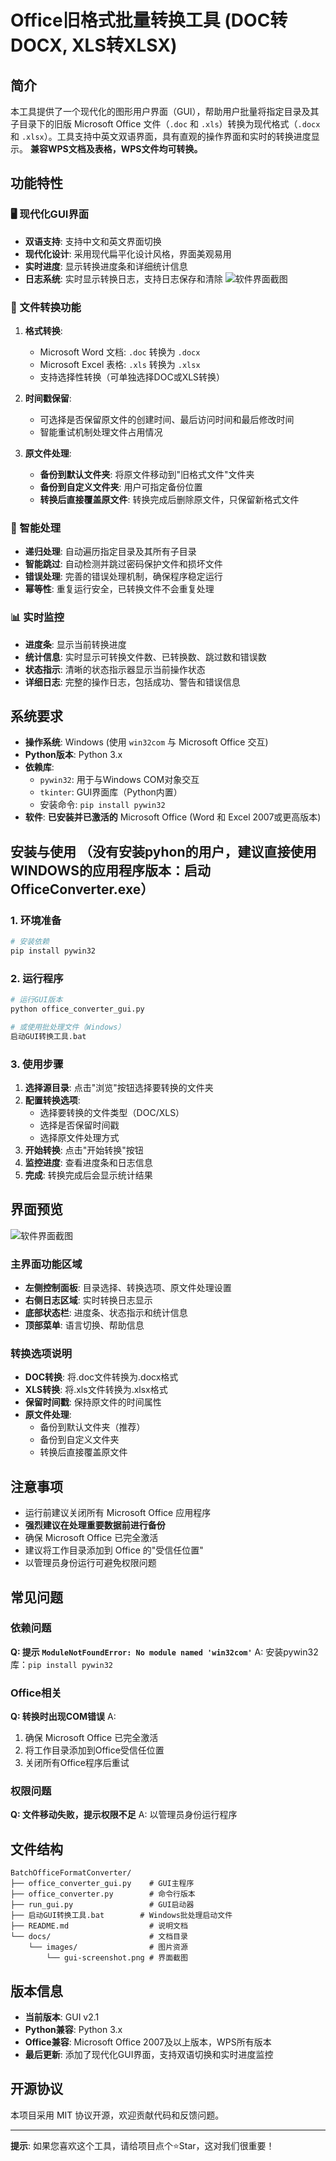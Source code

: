 # Office旧格式批量转换工具 (DOC转DOCX, XLS转XLSX)

## 简介
本工具提供了一个现代化的图形用户界面（GUI），帮助用户批量将指定目录及其子目录下的旧版 Microsoft Office 文件（`.doc` 和 `.xls`）转换为现代格式（`.docx` 和 `.xlsx`）。工具支持中英文双语界面，具有直观的操作界面和实时的转换进度显示。
**兼容WPS文档及表格，WPS文件均可转换。**

## 功能特性

### 🖥️ 现代化GUI界面
- **双语支持**: 支持中文和英文界面切换
- **现代化设计**: 采用现代扁平化设计风格，界面美观易用
- **实时进度**: 显示转换进度条和详细统计信息
- **日志系统**: 实时显示转换日志，支持日志保存和清除
![软件界面截图](docs/images/1748459334414.jpg)
### 📁 文件转换功能
1. **格式转换**:
   - Microsoft Word 文档: `.doc` 转换为 `.docx`
   - Microsoft Excel 表格: `.xls` 转换为 `.xlsx`
   - 支持选择性转换（可单独选择DOC或XLS转换）

2. **时间戳保留**:
   - 可选择是否保留原文件的创建时间、最后访问时间和最后修改时间
   - 智能重试机制处理文件占用情况

3. **原文件处理**:
   - **备份到默认文件夹**: 将原文件移动到"旧格式文件"文件夹
   - **备份到自定义文件夹**: 用户可指定备份位置
   - **转换后直接覆盖原文件**: 转换完成后删除原文件，只保留新格式文件

### 🔧 智能处理
- **递归处理**: 自动遍历指定目录及其所有子目录
- **智能跳过**: 自动检测并跳过密码保护文件和损坏文件
- **错误处理**: 完善的错误处理机制，确保程序稳定运行
- **幂等性**: 重复运行安全，已转换文件不会重复处理

### 📊 实时监控
- **进度条**: 显示当前转换进度
- **统计信息**: 实时显示可转换文件数、已转换数、跳过数和错误数
- **状态指示**: 清晰的状态指示器显示当前操作状态
- **详细日志**: 完整的操作日志，包括成功、警告和错误信息

## 系统要求
- **操作系统**: Windows (使用 `win32com` 与 Microsoft Office 交互)
- **Python版本**: Python 3.x
- **依赖库**:
  - `pywin32`: 用于与Windows COM对象交互
  - `tkinter`: GUI界面库（Python内置）
  - 安装命令: `pip install pywin32`
- **软件**: **已安装并已激活的** Microsoft Office (Word 和 Excel 2007或更高版本)

## 安装与使用 （没有安装pyhon的用户，建议直接使用WINDOWS的应用程序版本：启动OfficeConverter.exe）

### 1. 环境准备
```bash
# 安装依赖
pip install pywin32
```

### 2. 运行程序
```bash
# 运行GUI版本
python office_converter_gui.py

# 或使用批处理文件（Windows）
启动GUI转换工具.bat
```

### 3. 使用步骤
1. **选择源目录**: 点击"浏览"按钮选择要转换的文件夹
2. **配置转换选项**:
   - 选择要转换的文件类型（DOC/XLS）
   - 选择是否保留时间戳
   - 选择原文件处理方式
3. **开始转换**: 点击"开始转换"按钮
4. **监控进度**: 查看进度条和日志信息
5. **完成**: 转换完成后会显示统计结果

## 界面预览

![软件界面截图](docs/images/1748459334414.jpg)

### 主界面功能区域
- **左侧控制面板**: 目录选择、转换选项、原文件处理设置
- **右侧日志区域**: 实时转换日志显示
- **底部状态栏**: 进度条、状态指示和统计信息
- **顶部菜单**: 语言切换、帮助信息

### 转换选项说明
- **DOC转换**: 将.doc文件转换为.docx格式
- **XLS转换**: 将.xls文件转换为.xlsx格式
- **保留时间戳**: 保持原文件的时间属性
- **原文件处理**:
  - 备份到默认文件夹（推荐）
  - 备份到自定义文件夹
  - 转换后直接覆盖原文件

## 注意事项
- 运行前建议关闭所有 Microsoft Office 应用程序
- **强烈建议在处理重要数据前进行备份**
- 确保 Microsoft Office 已完全激活
- 建议将工作目录添加到 Office 的"受信任位置"
- 以管理员身份运行可避免权限问题

## 常见问题

### 依赖问题
**Q: 提示 `ModuleNotFoundError: No module named 'win32com'`**
A: 安装pywin32库：`pip install pywin32`

### Office相关
**Q: 转换时出现COM错误**
A: 
1. 确保 Microsoft Office 已完全激活
2. 将工作目录添加到Office受信任位置
3. 关闭所有Office程序后重试

### 权限问题
**Q: 文件移动失败，提示权限不足**
A: 以管理员身份运行程序

## 文件结构
```
BatchOfficeFormatConverter/
├── office_converter_gui.py    # GUI主程序
├── office_converter.py        # 命令行版本
├── run_gui.py                 # GUI启动器
├── 启动GUI转换工具.bat        # Windows批处理启动文件
├── README.md                  # 说明文档
└── docs/                      # 文档目录
    └── images/                # 图片资源
        └── gui-screenshot.png # 界面截图
```

## 版本信息
- **当前版本**: GUI v2.1
- **Python兼容**: Python 3.x
- **Office兼容**: Microsoft Office 2007及以上版本，WPS所有版本
- **最后更新**: 添加了现代化GUI界面，支持双语切换和实时进度监控

## 开源协议
本项目采用 MIT 协议开源，欢迎贡献代码和反馈问题。

---

**提示**: 如果您喜欢这个工具，请给项目点个⭐Star，这对我们很重要！

